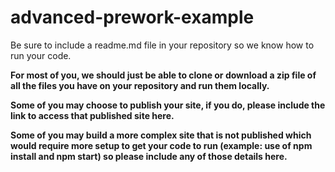 # advanced-prework-example

Be sure to include a readme.md file in your repository so we know how to run your code.

**For most of you, we should just be able to clone or download a zip file of all the files you have on your repository and run them locally.**

**Some of you may choose to publish your site, if you do, please include the link to access that published site here.**

**Some of you may build a more complex site that is not published which would require more setup to get your code to run (example: use of npm install and npm start) so please include any of those details here.**
